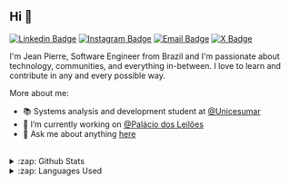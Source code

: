 ## Hi 👋

[![Linkedin Badge](https://img.shields.io/badge/-LinkedIn-blue?style=flat-square&logo=Linkedin&logoColor=white&link=https://www.linkedin.com/in/santos-jp7/)](https://www.linkedin.com/in/santos-jp7/)
[![Instagram Badge](https://img.shields.io/badge/-Instagram-purple?style=flat-square&logo=Instagram&logoColor=white&link=https://www.instagram.com/santos_jp7/)](https://www.instagram.com/santos_jp7/)
[![Email Badge](https://img.shields.io/badge/-Email-22ADF6?style=flat-square&logo=Gmail&logoColor=white&link=mailto:jean.pierre@codlinx.com.br)](mailto:jean.pierre@codlinx.com.br)
[![X Badge](https://img.shields.io/badge/-X-000000?style=flat-square&logo=x&logoColor=white&link=https://x.com/santos_jp7)](https://x.com/santos_jp7)

I'm Jean Pierre, Software Engineer from Brazil and I'm passionate about technology, communities, and everything in-between. I love to learn and contribute in any and every possible way.

More about me:
- :books: Systems analysis and development student at [@Unicesumar](https://github.com/unicesumaredu)
- :rocket: I’m currently working on [@Palácio dos Leilões](https://github.com/palaciodosleiloes)
- 💬  Ask me about anything [here](https://github.com/santos-jp7/santos-jp7/issues)
<br/>

<details>
  <summary>:zap: Github Stats</summary>
  <img src="https://github-readme-stats.vercel.app/api?username=santos-jp7&&show_icons=true&title_color=222222&icon_color=03A87C&text_color=333333&bg_color=ffffff">
</details>

<details>
  <summary>:zap: Languages Used</summary>
  <img src="https://github-readme-stats.vercel.app/api/top-langs/?username=santos-jp7&layout=compact&bg_color=ffffff&text_color=333333">
</details>
<br/>
